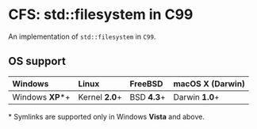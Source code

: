 # CFS: std::filesystem in C99

An implementation of `std::filesystem` in `C99`.

## OS support

| Windows          | Linux           | FreeBSD      | macOS X (Darwin) |
|:-----------------|:----------------|:-------------|:-----------------|
| Windows **XP***+ | Kernel **2.0**+ | BSD **4.3**+ | Darwin **1.0**+  |

\* Symlinks are supported only in Windows **Vista** and above.